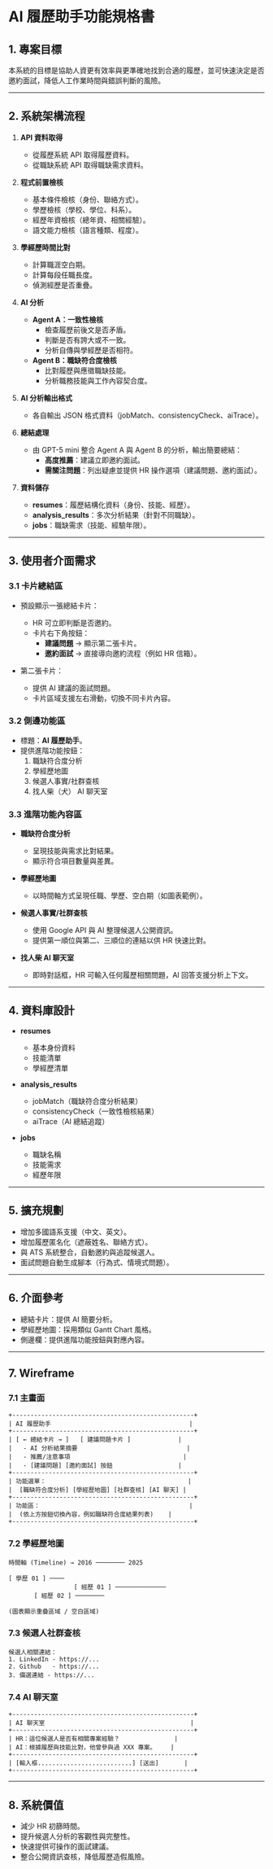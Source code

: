 # AI 履歷助手功能規格書

## 1. 專案目標

本系統的目標是協助人資更有效率與更準確地找到合適的履歷，並可快速決定是否邀約面試，降低人工作業時間與錯誤判斷的風險。

---

## 2. 系統架構流程

1. **API 資料取得**

   - 從履歷系統 API 取得履歷資料。
   - 從職缺系統 API 取得職缺需求資料。

2. **程式前置檢核**

   - 基本條件檢核（身份、聯絡方式）。
   - 學歷檢核（學校、學位、科系）。
   - 經歷年資檢核（總年資、相關經驗）。
   - 語文能力檢核（語言種類、程度）。

3. **學經歷時間比對**

   - 計算職涯空白期。
   - 計算每段任職長度。
   - 偵測經歷是否重疊。

4. **AI 分析**

   - **Agent A：一致性檢核**
     - 檢查履歷前後文是否矛盾。
     - 判斷是否有誇大或不一致。
     - 分析自傳與學經歷是否相符。
   - **Agent B：職缺符合度檢核**
     - 比對履歷與應徵職缺技能。
     - 分析職務技能與工作內容契合度。

5. **AI 分析輸出格式**

   - 各自輸出 JSON 格式資料（jobMatch、consistencyCheck、aiTrace）。

6. **總結處理**

   - 由 GPT-5 mini 整合 Agent A 與 Agent B 的分析，輸出簡要總結：
     - **高度推薦**：建議立即邀約面試。
     - **需關注問題**：列出疑慮並提供 HR 操作選項（建議問題、邀約面試）。

7. **資料儲存**
   - **resumes**：履歷結構化資料（身份、技能、經歷）。
   - **analysis_results**：多次分析結果（針對不同職缺）。
   - **jobs**：職缺需求（技能、經驗年限）。

---

## 3. 使用者介面需求

### 3.1 卡片總結區

- 預設顯示一張總結卡片：

  - HR 可立即判斷是否邀約。
  - 卡片右下角按鈕：
    - **建議問題** → 顯示第二張卡片。
    - **邀約面試** → 直接導向邀約流程（例如 HR 信箱）。

- 第二張卡片：
  - 提供 AI 建議的面試問題。
  - 卡片區域支援左右滑動，切換不同卡片內容。

### 3.2 側邊功能區

- 標題：**AI 履歷助手**。
- 提供進階功能按鈕：
  1. 職缺符合度分析
  2. 學經歷地圖
  3. 候選人事實/社群查核
  4. 找人柴（犬） AI 聊天室

### 3.3 進階功能內容區

- **職缺符合度分析**

  - 呈現技能與需求比對結果。
  - 顯示符合項目數量與差異。

- **學經歷地圖**

  - 以時間軸方式呈現任職、學歷、空白期（如圖表範例）。

- **候選人事實/社群查核**

  - 使用 Google API 與 AI 整理候選人公開資訊。
  - 提供第一順位與第二、三順位的連結以供 HR 快速比對。

- **找人柴 AI 聊天室**
  - 即時對話框，HR 可輸入任何履歷相關問題，AI 回答支援分析上下文。

---

## 4. 資料庫設計

- **resumes**

  - 基本身份資料
  - 技能清單
  - 學經歷清單

- **analysis_results**

  - jobMatch（職缺符合度分析結果）
  - consistencyCheck（一致性檢核結果）
  - aiTrace（AI 總結追蹤）

- **jobs**
  - 職缺名稱
  - 技能需求
  - 經歷年限

---

## 5. 擴充規劃

- 增加多國語系支援（中文、英文）。
- 增加履歷匿名化（遮蔽姓名、聯絡方式）。
- 與 ATS 系統整合，自動邀約與追蹤候選人。
- 面試問題自動生成腳本（行為式、情境式問題）。

---

## 6. 介面參考

- 總結卡片：提供 AI 簡要分析。
- 學經歷地圖：採用類似 Gantt Chart 風格。
- 側邊欄：提供進階功能按鈕與對應內容。

---

## 7. Wireframe

### 7.1 主畫面

```
+--------------------------------------------------+
| AI 履歷助手                                      |
+--------------------------------------------------+
| [ ← 總結卡片 → ]   [ 建議問題卡片 ]             |
|   - AI 分析結果摘要                              |
|   - 推薦/注意事項                               |
|   - [建議問題] [邀約面試] 按鈕                  |
+--------------------------------------------------+
| 功能選單：                                       |
|  [職缺符合度分析] [學經歷地圖] [社群查核] [AI 聊天] |
+--------------------------------------------------+
| 功能區：                                         |
|  (依上方按鈕切換內容，例如職缺符合度結果列表)    |
+--------------------------------------------------+
```

### 7.2 學經歷地圖

```
時間軸 (Timeline) → 2016 ──────── 2025

[ 學歷 01 ] ────
                  [ 經歷 01 ] ──────────────
       [ 經歷 02 ] ────────

(圖表顯示重疊區域 / 空白區域)
```

### 7.3 候選人社群查核

```
候選人相關連結：
1. LinkedIn - https://...
2. Github   - https://...
3. 備選連結 - https://...
```

### 7.4 AI 聊天室

```
+--------------------------------------------------+
| AI 聊天室                                        |
+--------------------------------------------------+
| HR：這位候選人是否有相關專案經驗？               |
| AI：根據履歷與技能比對，他曾參與過 XXX 專案。    |
+--------------------------------------------------+
| [輸入框..........................] [送出]       |
+--------------------------------------------------+
```

---

## 8. 系統價值

- 減少 HR 初篩時間。
- 提升候選人分析的客觀性與完整性。
- 快速提供可操作的面試建議。
- 整合公開資訊查核，降低履歷造假風險。
